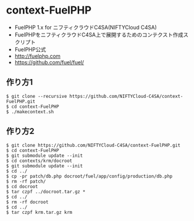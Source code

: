 context-FuelPHP
===============

* FuelPHP 1.x for ニフティクラウドC4SA(NIFTYCloud C4SA)
 * FuelPHPをニフティクラウドC4SA上で展開するためのコンテクスト作成スクリプト
* FuelPHP公式
 * http://fuelphp.com
 * https://github.com/fuel/fuel/

## 作り方1

```
$ git clone --recursive https://github.com/NIFTYCloud-C4SA/context-FuelPHP.git
$ cd context-FuelPHP
$ ./makecontext.sh
```

## 作り方2

```
$ git clone https://github.com/NIFTYCloud-C4SA/context-FuelPHP.git
$ cd context-FuelPHP
$ git submodule update --init
$ cd contexts/krm/docroot
$ git submodule update --init
$ cd ../ 
$ cp -pr patch/db.php docroot/fuel/app/config/production/db.php
$ rm -rf patch/
$ cd docroot
$ tar czpf ../docroot.tar.gz *
$ cd ../
$ rm -rf docroot
$ cd ../
$ tar czpf krm.tar.gz krm
```

